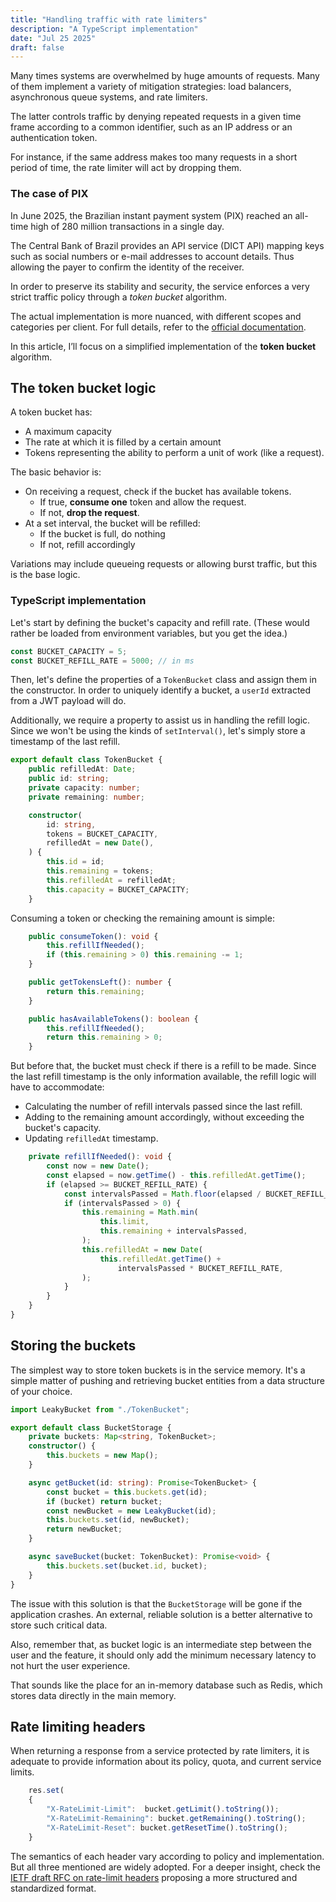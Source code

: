 ```yaml
---
title: "Handling traffic with rate limiters"
description: "A TypeScript implementation"
date: "Jul 25 2025"
draft: false
---
```

Many times systems are overwhelmed by huge amounts of requests. Many of them implement a variety of mitigation strategies: load balancers, asynchronous queue systems, and rate limiters.

The latter controls traffic by denying repeated requests in a given time frame according to a common identifier, such as an IP address or an authentication token.

For instance, if the same address makes too many requests in a short period of time, the rate limiter will act by dropping them.
### The case of PIX
In June 2025, the Brazilian instant payment system (PIX) reached an all-time high of 280 million transactions in a single day.

The Central Bank of Brazil provides an API service (DICT API) mapping keys such as social numbers or e-mail addresses to account details. Thus allowing the payer to confirm the identity of the receiver.

In order to preserve its stability and security, the service enforces a very strict traffic policy through a *token bucket* algorithm. 

The actual implementation is more nuanced, with different scopes and categories per client. For full details, refer to the [official documentation](https://www.bcb.gov.br/content/estabilidadefinanceira/pix/API-DICT.html#section/Seguranca/Limitacao-de-requisicoes).

In this article, I’ll focus on a simplified implementation of the **token bucket** algorithm.
## The token bucket logic
A token bucket has:
- A maximum capacity
- The rate at which it is filled by a certain amount
- Tokens representing the ability to perform a unit of work (like a request).

The basic behavior is:
- On receiving a request, check if the bucket has available tokens.
	- If true, **consume one** token and allow the request.
	- If not, **drop the request**.
- At a set interval, the bucket will be refilled:
	- If the bucket is full, do nothing
	- If not, refill accordingly

Variations may include queueing requests or allowing burst traffic, but this is the base logic.
### TypeScript implementation
Let's start by defining the bucket's capacity and refill rate. 
(These would rather be loaded from environment variables, but you get the idea.)
```ts
const BUCKET_CAPACITY = 5;
const BUCKET_REFILL_RATE = 5000; // in ms
```
Then, let's define the properties of a `TokenBucket` class and assign them in the constructor. In order to uniquely identify a bucket, a `userId` extracted from a JWT payload will do. 

Additionally, we require a property to assist us in handling the refill logic. Since we won't be using the kinds of `setInterval()`, let's simply store a timestamp of the last refill.
```ts
export default class TokenBucket {
	public refilledAt: Date;
	public id: string;
	private capacity: number;
	private remaining: number;

	constructor(
		id: string,
		tokens = BUCKET_CAPACITY,
		refilledAt = new Date(),
	) {
		this.id = id;
		this.remaining = tokens;
		this.refilledAt = refilledAt;
		this.capacity = BUCKET_CAPACITY;
	}
```
Consuming a token or checking the remaining amount is simple:
```ts
	public consumeToken(): void {
		this.refillIfNeeded();
		if (this.remaining > 0) this.remaining -= 1;
	}

	public getTokensLeft(): number {
		return this.remaining;
	}

	public hasAvailableTokens(): boolean {
		this.refillIfNeeded();
		return this.remaining > 0;
	}
```
But before that, the bucket must check if there is a refill to be made. Since the last refill timestamp is the only information available, the refill logic will have to accommodate:
- Calculating the number of refill intervals passed since the last refill. 
- Adding to the remaining amount accordingly, without exceeding the bucket's capacity.  
- Updating `refilledAt` timestamp.
```ts
	private refillIfNeeded(): void {
		const now = new Date();
		const elapsed = now.getTime() - this.refilledAt.getTime();
		if (elapsed >= BUCKET_REFILL_RATE) {
			const intervalsPassed = Math.floor(elapsed / BUCKET_REFILL_RATE);
			if (intervalsPassed > 0) {
				this.remaining = Math.min(
					this.limit,
					this.remaining + intervalsPassed,
				);
				this.refilledAt = new Date(
					this.refilledAt.getTime() +
						intervalsPassed * BUCKET_REFILL_RATE,
				);
			}
		}
	}
}
```
## Storing the buckets
The simplest way to store token buckets is in the service memory. It's a simple matter of pushing and retrieving bucket entities from a data structure of your choice. 
```ts
import LeakyBucket from "./TokenBucket";

export default class BucketStorage {
	private buckets: Map<string, TokenBucket>;
	constructor() {
		this.buckets = new Map();
	}

	async getBucket(id: string): Promise<TokenBucket> {
		const bucket = this.buckets.get(id);
		if (bucket) return bucket;
		const newBucket = new LeakyBucket(id);
		this.buckets.set(id, newBucket);
		return newBucket;
	}

	async saveBucket(bucket: TokenBucket): Promise<void> {
		this.buckets.set(bucket.id, bucket);
	}
}
```
The issue with this solution is that the `BucketStorage` will be gone if the application crashes. An external, reliable solution is a better alternative to store such critical data.

Also, remember that, as bucket logic is an intermediate step between the user and the feature, it should only add the minimum necessary latency to not hurt the user experience.

That sounds like the place for an in-memory database  such as Redis, which stores data directly in the main memory.
## Rate limiting headers
When returning a response from a service protected by rate limiters, it is adequate to provide information about its policy, quota, and current service limits. 
```ts
	res.set(
	{
		"X-RateLimit-Limit":  bucket.getLimit().toString());
		"X-RateLimit-Remaining": bucket.getRemaining().toString();
		"X-RateLimit-Reset": bucket.getResetTime().toString();
	}
```
The semantics of each header vary according to policy and implementation. But all three mentioned are widely adopted. For a deeper insight, check the [IETF draft RFC on rate-limit headers](https://datatracker.ietf.org/doc/draft-ietf-httpapi-ratelimit-headers/) proposing a more structured and standardized format.